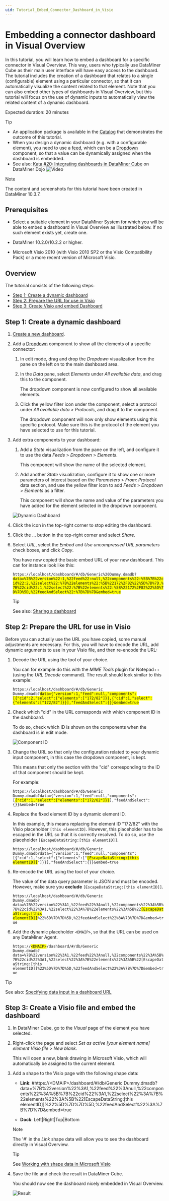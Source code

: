 ```yaml
---
uid: Tutorial_Embed_Connector_Dashboard_in_Visio
---
```


# Embedding a connector dashboard in Visual Overview

In this tutorial, you will learn how to embed a dashboard for a specific connector in Visual Overview. This way, users who typically use DataMiner Cube as their main user interface will have easy access to the dashboard. The tutorial includes the creation of a dashboard that relates to a single (configurable) element using a particular connector, so that it can automatically visualize the content related to that element. Note that you can also embed other types of dashboards in Visual Overview, but this tutorial will focus on the use of dynamic inputs to automatically view the related content of a dynamic dashboard.

Expected duration: 20 minutes

> [!TIP]
>
> - An application package is available in the [Catalog](https://catalog.dataminer.services/details/package/5182) that demonstrates the outcome of this tutorial.
> - When you design a dynamic dashboard (e.g. with a configurable element), you need to use a [feed](xref:Feeds), which can be a [Dropdown](xref:DashboardDropdown) component, so that a value can be dynamically assigned when the dashboard is embedded.
> - See also: [Kata #20: Integrating dashboards in DataMiner Cube](https://community.dataminer.services/courses/kata-20/) on DataMiner Dojo ![Video](~/user-guide/images/video_Duo.png)

> [!NOTE]
> The content and screenshots for this tutorial have been created in DataMiner 10.3.7.

## Prerequisites

- Select a suitable element in your DataMiner System for which you will be able to embed a dashboard in Visual Overview as illustrated below. If no such element exists yet, create one.

- DataMiner 10.2.0/10.2.2 or higher.

- Microsoft Visio 2010 (with Visio 2010 SP2 or the Visio Compatibility Pack) or a more recent version of Microsoft Visio.

## Overview

The tutorial consists of the following steps:

- [Step 1: Create a dynamic dashboard](#step-1-create-a-dynamic-dashboard)
- [Step 2: Prepare the URL for use in Visio](#step-2-prepare-the-url-for-use-in-visio)
- [Step 3: Create Visio and embed Dashboard](#step-3-create-a-visio-file-and-embed-the-dashboard)

## Step 1: Create a dynamic dashboard

1. [Create a new dashboard](xref:Creating_a_completely_new_dashboard).

1. Add a [Dropdown](xref:DashboardDropdown) component to show all the elements of a specific connector:

   1. In edit mode, drag and drop the *Dropdown* visualization from the pane on the left on to the main dashboard area.

   1. In the *Data* pane, select *Elements* under *All available data*, and drag this to the component.

      The dropdown component is now configured to show all available elements.

   1. Click the yellow filter icon under the component, select a protocol under *All available data* > *Protocols*, and drag it to the component.

      The dropdown component will now only show elements using this specific protocol. Make sure this is the protocol of the element you have selected to use for this tutorial.

1. Add extra components to your dashboard:

   1. Add a *State* visualization from the pane on the left, and configure it to use the data *Feeds* > *Dropdown* > *Elements*.

      This component will show the name of the selected element.

   1. Add another *State* visualization, configure it to show one or more parameters of interest based on the *Parameters* > *From: Protocol* data section, and use the yellow filter icon to add *Feeds* > *Dropdown* > *Elements* as a filter.

      This component will show the name and value of the parameters you have added for the element selected in the dropdown component.

   ![Dynamic Dashboard](~/user-guide/images/Dashboards_Tutorial_EmbedInVisio_CreateDashboard.png)

1. Click the icon in the top-right corner to stop editing the dashboard.

1. Click the ... button in the top-right corner and select *Share*.

1. Select *URL*, select the *Embed* and *Use uncompressed URL parameters* check boxes, and click *Copy*.

   You have now copied the basic embed URL of your new dashboard. This can for instance look like this:

   <code>https://localhost/dashboard/#/db/Generic%20Dummy.dmadb?<span style="background-color: #FFFF00">data=%7B%22version%22:1,%22feed%22:null,%22components%22:%5B%7B%22cid%22:2,%22select%22:%7B%22elements%22:%5B%22172%2F82%22%5D%7D%7D,%7B%22cid%22:1,%22select%22:%7B%22elements%22:%5B%22172%2F82%22%5D%7D%7D%5D,%22feedAndSelect%22:%7B%7D%7D&embed=true</span></code>

   > [!TIP]
   > See also: [Sharing a dashboard](xref:Sharing_a_dashboard#sharing-a-dashboard-url)

## Step 2: Prepare the URL for use in Visio

Before you can actually use the URL you have copied, some manual adjustments are necessary. For this, you will have to decode the URL, add dynamic arguments to use in your Visio file, and then re-encode the URL:

1. Decode the URL using the tool of your choice.

   You can for example do this with the *MIME Tools* plugin for Notepad++ (using the *URL Decode* command). The result should look similar to this example:

   <code>https://localhost/dashboard/#/db/Generic Dummy.dmadb?<span style="background-color: #FFFF00">data={"version":1,"feed":null,"components":[{"cid":2,"select":{"elements":["172/82"]}},{"cid":1,"select":{"elements":["172/82"]}}],"feedAndSelect":{}}&embed=true</span></code>

1. Check which "cid" in the URL corresponds with which component ID in the dashboard.

   To do so, check which ID is shown on the components when the dashboard is in edit mode.

   ![Component ID](~/user-guide/images/Dashboards_Tutorial_EmbedInVisio_CID.png)

1. Change the URL so that only the configuration related to your dynamic input component, in this case the dropdown component, is kept.

   This means that only the section with the "cid" corresponding to the ID of that component should be kept.

   For example:

   <code>https://localhost/dashboard/#/db/Generic Dummy.dmadb?data={"version":1,"feed":null,"components":[<span style="background-color: #FFFF00">{"cid":1,"select":{"elements":["172/82"]}}</span>],"feedAndSelect":{}}&embed=true</code>

1. Replace the fixed element ID by a dynamic element ID.

   In this example, this means replacing the element ID "172/82" with the Visio placeholder `[this elementID]`. However, this placeholder has to be escaped in the URL so that it is correctly resolved. To do so, use the placeholder `[EscapeDataString:[this elementID]]`.

   <code>https://localhost/dashboard/#/db/Generic Dummy.dmadb?data={"version":1,"feed":null,"components":[{"cid":1,"select":{"elements":["<span style="background-color: #FFFF00">[EscapeDataString:[this elementID]]</span>"]}}],"feedAndSelect":{}}&embed=true</code>

1. Re-encode the URL using the tool of your choice.

   The value of the data query parameter is JSON and must be encoded. However, make sure you **exclude** `[EscapeDataString:[this elementID]]`.

   <code>https://localhost/dashboard/#/db/Generic Dummy.dmadb?data=%7B%22version%22%3A1,%22feed%22%3Anull,%22components%22%3A%5B%7B%22cid%22%3A1,%22select%22%3A%7B%22elements%22%3A%5B%22<span style="background-color: #FFFF00">[EscapeDataString:[this elementID]]</span>%22%5D%7D%7D%5D,%22feedAndSelect%22%3A%7B%7D%7D&embed=true</code>

1. Add the dynamic placeholder `<DMAIP>`, so that the URL can be used on any DataMiner Agent.

    <code>https://<span style="background-color: #FFFF00">\<DMAIP\></span>/dashboard/#/db/Generic Dummy.dmadb?data=%7B%22version%22%3A1,%22feed%22%3Anull,%22components%22%3A%5B%7B%22cid%22%3A1,%22select%22%3A%7B%22elements%22%3A%5B%22[EscapeDataString:[this elementID]]%22%5D%7D%7D%5D,%22feedAndSelect%22%3A%7B%7D%7D&embed=true</code>

> [!TIP]
> See also: [Specifying data input in a dashboard URL](xref:Specifying_data_input_in_a_dashboard_URL)

## Step 3: Create a Visio file and embed the dashboard

1. In DataMiner Cube, go to the *Visual* page of the element you have selected.

1. Right-click the page and select *Set as active [your element name] element Visio file* > *New blank*.

   This will open a new, blank drawing in Microsoft Visio, which will automatically be assigned to the current element.

1. Add a shape to the Visio page with the following shape data:

   - **Link**: #https://\<DMAIP\>/dashboard/#/db/Generic Dummy.dmadb?data=%7B%22version%22%3A1,%22feed%22%3Anull,%22components%22%3A%5B%7B%22cid%22%3A1,%22select%22%3A%7B%22elements%22%3A%5B%22[EscapeDataString:[this elementID]]%22%5D%7D%7D%5D,%22feedAndSelect%22%3A%7B%7D%7D&embed=true

   - **Dock**: Left|Right|Top|Bottom

   > [!NOTE]
   > The '#' in the *Link* shape data will allow you to see the dashboard directly in Visual Overview.

   > [!TIP]
   > See [Working with shape data in Microsoft Visio](xref:Working_with_shape_data_in_Microsoft_Visio)

1. Save the file and check the result in DataMiner Cube.

   You should now see the dashboard nicely embedded in Visual Overview.

   ![Result](~/user-guide/images/Dashboards_Tutorial_EmbedInVisio_Result.png)
